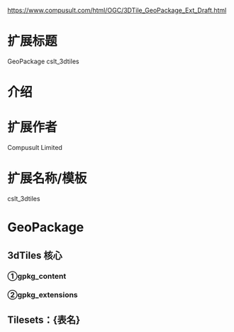 https://www.compusult.com/html/OGC/3DTile_GeoPackage_Ext_Draft.html

# 扩展标题

GeoPackage cslt_3dtiles

# 介绍



# 扩展作者

Compusult Limited

# 扩展名称/模板

cslt_3dtiles

# GeoPackage

## 3dTiles 核心

### ①gpkg_content



### ②gpkg_extensions



## Tilesets：{表名}

